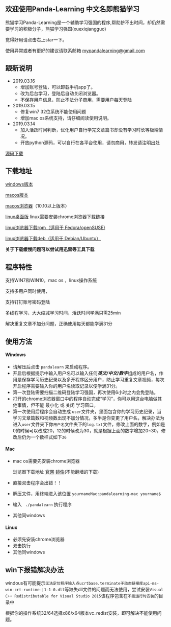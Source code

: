 ## 欢迎使用Panda-Learning 中文名即熊猫学习

熊猫学习Panda-Learning是一个辅助学习强国的程序,帮助挤不出时间，却仍然需要学习的积极分子，熊猫学习强国(xuexiqiangguo)

觉得好用请点击右上star一下。

使用异常或者有更好的建议请联系邮箱 mypandalearning@gmail.com

## 跟新说明

- 2019.03.16
  - 增加账号登陆，可以卸载手机app了。
  - 改为后台学习，登陆后自动关闭浏览器。
  - 不保存用户信息，防止不法分子商用，需要用户每天登陆
- 2019.03.15 
  - 修复win7 32位系统不能使用问题
  - 增加mac os系统支持，请仔细阅读使用说明。
- 2019.03.14 
  - 加入活跃时间判断，优化用户自行学完文章篇书却没有学习时长等极端情况。
  - 开放python源码，可以自行在各平台使用，请勿商用，转发请注明出处



[源码下载](https://raw.githubusercontent.com/Alivon/Panda-Learning/master/pandalearn.py)




## **下载地址**

[windows版本](https://github.com/Alivon/Panda-Learning/archive/master.zip)

[macos版本](https://github.com/Alivon/Panda-Learning/raw/mac/pandalearning-mac/pandalearning-mac.zip)

[macos浏览器](https://github.com/Alivon/Panda-Learning/raw/mac/pandalearning-mac/googlechrome.dmg)（10.10以上版本）

[linux桌面版](https://github.com/Alivon/Panda-Learning/blob/linux/pandalearning-linux/pandalearning-linux.zip?raw=true)  linux需要安装chrome浏览器下载链接

[linux浏览器下载rpm（适用于 Fedora/openSUSE)](https://github.com/Alivon/Panda-Learning/blob/linux/pandalearning-linux/google-chrome-stable_current_x86_64.rpm?raw=true)

[ linux浏览器下载deb（适用于 Debian/Ubuntu）](https://github.com/Alivon/Panda-Learning/blob/linux/pandalearning-linux/google-chrome-stable_current_amd64.deb?raw=true)

**关于下载缓慢问题可以尝试用迅雷等工具下载**

## 程序特性

支持WIN7和WIN10，mac os ，linux操作系统

支持多用户同时使用，

支持钉钉账号密码登陆

多线程学习，大大缩减学习时间，活跃时间学满只需25min

解决重复文章不加分问题，正确使用每天都能学满31分



## 使用方法

#### Windows

- 请解压后点击 `pandalearn` 来启动程序。
- 开启后根据提示中输入用户名可以输入任何***英文/中文/数字***组成的用户名，作用是保存学习历史纪录以及多开程序区分用户，防止学习重复文章视频，每次开启程序需要输入你的用户名读取记录以便学满31分。
- 第一次登陆需要扫描二维码登陆学习强国，再次使用6小时之内会免登陆。
- 打开的chrome浏览器窗口中的程序自动完成“学习”，你可以用这台电脑做其他事情，但不能 最小化 或 关闭 学习窗口。
- 第一次使用后程序会自动生成 `user`文件夹，里面包含你的学习历史纪录，当学习文章篇数和视频数出现不加分情况，多半是你变更了用户名，解决办法为进入`user`文件夹下你`用户名`文件夹下的`log.txt`文件，修改上面的数字，例如是0的时候可以改成20，12的时候改为30，就是根据上面的数字增加20~30，修改后仍为一个数样式如下`36`

#### Mac

- mac os需要先安装chrome浏览器

  浏览器下载地址 [官网](https://www.google.com/intl/zh-CN_ALL/chrome/)   [镜像](https://github.com/Alivon/Panda-Learning/raw/mac/pandalearning-mac/googlechrome.dmg)(不能翻墙的下载)

- 直接双击程序会出错！！

- 解压文件，用终端进入该位置  `yournameMac:pandalearning-mac yourname$`

- 输入 ` ./pandalearn`  执行程序

- 其他同windows



#### Linux

- 必须先安装chrome浏览器
- 双击执行
- 其他同windows






## win下报错解决办法

windous有可能提示`无法定位程序输入点ucrtbase.terminate于动态链接库api-ms-win-crt-runtime-|1-1-0.dll`等缺失dll文件的问题而无法使用，尝试安装`Visual C++ Redistributable for Visual Studio 2015`该程序包含在`不能运行时安装`的目录中

根据你的操作系统32/64选择x86/x64版本vc_redist安装，即可解决不能使用问题。



